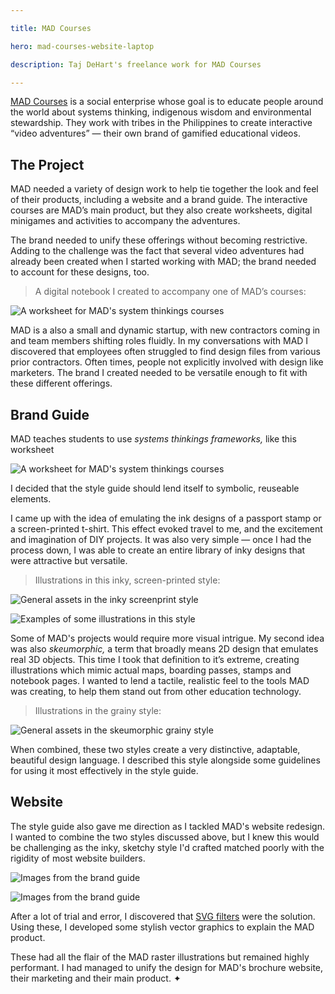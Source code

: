 ```yaml
---

title: MAD Courses

hero: mad-courses-website-laptop

description: Taj DeHart's freelance work for MAD Courses

---
```

[MAD Courses](https://madcourses.com) is a social enterprise whose goal is to educate people around the world about systems thinking, indigenous wisdom and environmental stewardship. They work with tribes in the Philippines to create interactive “video adventures” — their own brand of gamified educational videos.
## The Project

MAD needed a variety of design work to help tie together the look and feel of their products, including a website and a brand guide. The interactive courses are MAD’s main product, but they also create worksheets, digital minigames and activities to accompany the adventures.

The brand needed to unify these offerings without becoming restrictive. Adding to the challenge was the fact that several video adventures had already been created when I started working with MAD; the brand needed to account for these designs, too.

> A digital notebook I created to accompany one of MAD’s courses:

![A worksheet for MAD's system thinkings courses](../images/mad-courses-slideshow.webp)

MAD is a also a small and dynamic startup, with new contractors coming in and team members shifting roles fluidly. In my conversations with MAD I discovered that employees often struggled to find design files from various prior contractors. Often times, people not explicitly involved with design like marketers. The brand I created needed to be versatile enough to fit with these different offerings.
## Brand Guide

MAD teaches students to use _systems thinkings frameworks,_ like this worksheet

![A worksheet for MAD's system thinkings courses](../images/mad-courses-jamboard.webp)

I decided that the style guide should lend itself to symbolic, reuseable elements.

I came up with the idea of emulating the ink designs of a passport stamp or a screen-printed t-shirt. This effect evoked travel to me, and the excitement and imagination of DIY projects. It was also very simple — once I had the process down, I was able to create an entire library of inky designs that were attractive but versatile.

> Illustrations in this inky, screen-printed style:

![General assets in the inky screenprint style](../images/mad-courses-ink-assets.webp)

  

![Examples of some illustrations in this style](../images/mad-courses-ink-assets-close-up.webp)

Some of MAD's projects would require more visual intrigue. My second idea was also _skeumorphic,_ a term that broadly means 2D design that emulates real 3D objects. This time I took that definition to it’s extreme, creating illustrations which mimic actual maps, boarding passes, stamps and notebook pages. I wanted to lend a tactile, realistic feel to the tools MAD was creating, to help them stand out from other education technology.

> Illustrations in the grainy style:

![General assets in the skeumorphic grainy style](../images/mad-courses-grain-assets.webp)

When combined, these two styles create a very distinctive, adaptable, beautiful design language. I described this style alongside some guidelines for using it most effectively in the style guide.
## Website

The style guide also gave me direction as I tackled MAD's website redesign. I wanted to combine the two styles discussed above, but I knew this would be challenging as the inky, sketchy style I'd crafted matched poorly with the rigidity of most website builders.

![Images from the brand guide](../images/mad-courses-website-laptop.webp)

![Images from the brand guide](../images/mad-courses-website-phone.webp)

After a lot of trial and error, I discovered that [SVG filters](https://developer.mozilla.org/en-US/docs/Web/SVG/Tutorial/SVG_Filters_Tutorial) were the solution. Using these, I developed some stylish vector graphics to explain the MAD product.

These had all the flair of the MAD raster illustrations but remained highly performant. I had managed to unify the design for MAD's brochure website, their marketing and their main product. ✦
